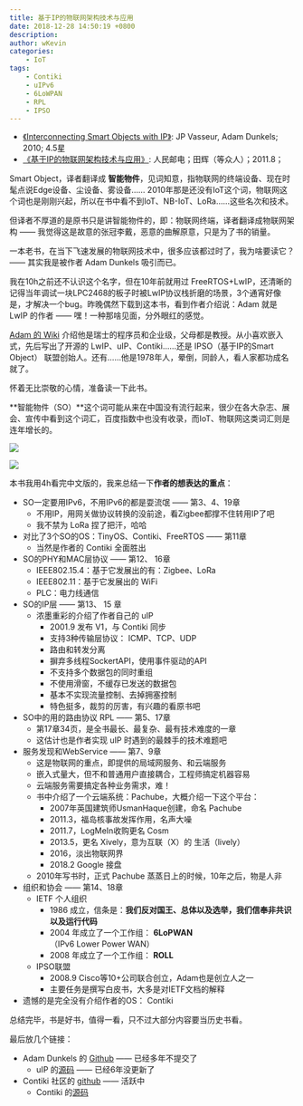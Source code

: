 ```yaml
---
title: 基于IP的物联网架构技术与应用
date: 2018-12-28 14:50:19 +0800
description: 
author: wKevin
categories: 
    - IoT
tags:
    - Contiki
    - uIPv6
    - 6LoWPAN
    - RPL
    - IPSO
---
```


- [《Interconnecting Smart Objects with IP》](https://www.amazon.com/Interconnecting-Smart-Objects-IP-Internet/dp/0123751659): JP Vasseur, Adam Dunkels; 2010; 4.5星
- [《基于IP的物联网架构技术与应用》](https://book.douban.com/subject/6722585/): 人民邮电；田辉（等众人）；2011.8；

Smart Object，译者翻译成 **智能物件**，见词知意，指物联网的终端设备、现在时髦点说Edge设备、尘设备、雾设备…… 2010年那是还没有IoT这个词，物联网这个词也是刚刚兴起，所以在书中看不到IoT、NB-IoT、LoRa……这些名次和技术。

但译者不厚道的是原书只是讲智能物件的，即：物联网终端，译者翻译成物联网架构 —— 我觉得这是故意的张冠李戴，恶意的曲解原意，只是为了书的销量。

一本老书，在当下飞速发展的物联网技术中，很多应该都过时了，我为啥要读它？—— 其实我是被作者 Adam Dunkels 吸引而已。

我在10h之前还不认识这个名字，但在10年前就用过 FreeRTOS+LwIP，还清晰的记得当年调试一块LPC2468的板子时被LwIP协议栈折磨的场景，3个通宵好像是，才解决一个bug。昨晚偶然下载到这本书，看到作者介绍说：Adam 就是 LwIP 的作者 —— 嘿！一种那啥见面，分外眼红的感觉。

[Adam 的 Wiki](https://en.wikipedia.org/wiki/Adam_Dunkels) 介绍他是瑞士的程序员和企业级，父母都是教授。从小喜欢嵌入式，先后写出了开源的 LwIP、uIP、Contiki……还是 IPSO（基于IP的Smart Object） 联盟创始人。还有……他是1978年人，晕倒，同龄人，看人家都功成名就了。

怀着无比崇敬的心情，准备读一下此书。

**智能物件（SO）**这个词可能从来在中国没有流行起来，很少在各大杂志、展会、宣传中看到这个词汇，百度指数中也没有收录，而IoT、物联网这类词汇则是连年增长的。

![](images/posts/2018-12-28-interconnecting.smart.objects.with.ip/baidu.trends.iot.png)

![](images/posts/2018-12-28-interconnecting.smart.objects.with.ip/baidu.trends.wlw.png)

本书我用4h看完中文版的，我来总结一下**作者的想表达的重点**：

* SO一定要用IPv6，不用IPv6的都是耍流氓 —— 第3、4、19章
    * 不用IP，用网关做协议转换的没前途，看Zigbee都撑不住转用IP了吧
    * 我不禁为 LoRa 捏了把汗，哈哈
* 对比了3个SO的OS：TinyOS、Contiki、FreeRTOS —— 第11章
    * 当然是作者的 Contiki 全面胜出
* SO的PHY和MAC层协议 —— 第12、 16章
    * IEEE802.15.4：基于它发展出的有：Zigbee、LoRa 
    * IEEE802.11：基于它发展出的 WiFi
    * PLC：电力线通信
* SO的IP层 —— 第13、 15 章
    * 浓墨重彩的介绍了作者自己的 uIP
        * 2001.9 发布 V1，与 Contiki 同步
        * 支持3种传输层协议： ICMP、TCP、UDP
        * ​路由和转发分离
        * ​摒弃多线程SockertAPI，使用事件驱动的API
        * ​不支持多个数据包的同时重组
        * ​不使用滑窗，不缓存已发送的数据包
        * ​基本不实现流量控制、去掉拥塞控制
        * 特色挺多，裁剪的厉害，有兴趣的看原书吧
* SO中的用的路由协议 RPL —— 第5、17章
    * 第17章​34页，是全书最长、最复杂、最有技术难度的一章
    * 这估计也是作者实现 uIP 时遇到的最棘手的技术难题吧
* 服务发现和WebService —— 第7、9章
    * 这是物联网的重点，即提供的局域网服务、和云端服务
    * 嵌入式量大，但不和普通用户直接耦合，工程师搞定机器容易
    * 云端服务需要搞定各种业务需求，难！
    * 书中介绍了一个云端系统：Pachube，大概介绍一下这个平台：
        * ​2007年英国建筑师UsmanHaque创建，命名 Pachube
        * ​2011.3，福岛核事故发挥作用，名声大噪
        * ​2011.7，LogMeIn收购更名 Cosm
        * ​2013.5，更名 Xively，意为互联（X）的 生活（lively）
        * 2016，淡出物联网界
        * 2018.2 Google 接盘
    * 2010年写书时，正式 Pachube 蒸蒸日上的时候，10年之后，物是人非
* 组织和协会 —— 第14、18章
    * IETF 个人组织
        * 1986 成立，信条是：**​我们反对国王、总体以及选举，我们信奉非共识以及运行代码**
        * 2004 年成立了一个工作组： **6LoPWAN**（IPv6 Lower Power WAN）
        * 2008 年成立了一个工作组： **ROLL**
    * IPSO联盟
        * 2008.9 Cisco等10+公司联合创立，Adam也是创立人之一
        * 主要任务是撰写白皮书，大多是对IETF文档的解释
* 遗憾的是完全没有介绍作者的OS： Contiki

总结完毕，书是好书，值得一看，只不过大部分内容要当历史书看。

最后放几个链接：

* Adam Dunkels 的 [Github](https://github.com/adamdunkels) —— 已经多年不提交了
    * uIP 的[源码](https://github.com/adamdunkels/uip) —— 已经6年没更新了
* Contiki 社区的 [github](https://github.com/contiki-os) —— 活跃中
    * Contiki 的[源码](https://github.com/contiki-os/contiki)
